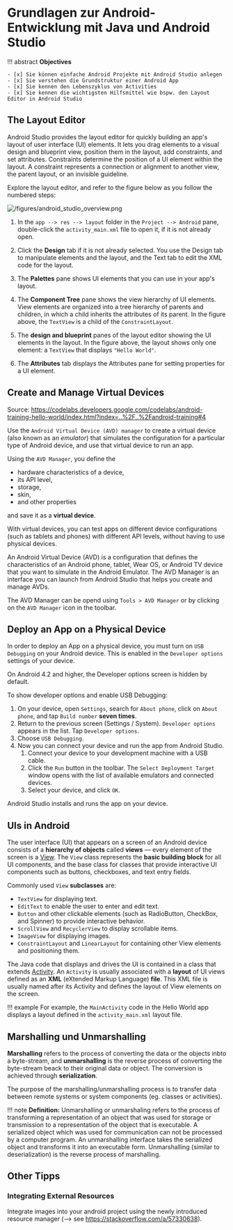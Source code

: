 # Grundlagen zur Android-Entwicklung mit Java und Android Studio

!!! abstract
    **Objectives**

    - [x] Sie können einfache Android Projekte mit Android Studio anlegen
    - [x] Sie verstehen die Grundstruktur einer Android App
    - [x] Sie kennen den Lebenszyklus von Activities
    - [x] Sie kennen die wichtigsten Hilfsmittel wie bspw. den Layout Editor in Android Studio
    

## The Layout Editor

Android Studio provides the layout editor for quickly building an app's layout of user interface (UI) elements. It lets you drag elements to a visual design and blueprint view, position them in the layout, add constraints, and set attributes. Constraints determine the position of a UI element within the layout. A constraint represents a connection or alignment to another view, the parent layout, or an invisible guideline.

Explore the layout editor, and refer to the figure below as you follow the numbered steps:

![/figures/android_studio_overview.png](/figures/android_studio_overview.png)

1. In the `app --> res --> layout` folder in the `Project --> Android` pane, double-click the `activity_main.xml` file to open it, if it is not already open.
   
2. Click the __Design__ tab if it is not already selected. You use the Design tab to manipulate elements and the layout, and the Text tab to edit the XML code for the layout.

3. The __Palettes__ pane shows UI elements that you can use in your app's layout.
4. The __Component Tree__ pane shows the view hierarchy of UI elements. View elements are organized into a tree hierarchy of parents and children, in which a child inherits the attributes of its parent. In the figure above, the `TextView` is a child of the `ConstraintLayout`. 

5. The __design and blueprint__ panes of the layout editor showing the UI elements in the layout. In the figure above, the layout shows only one element: a `TextView` that displays `"Hello World"`.

6. The **Attributes** tab displays the Attributes pane for setting properties for a UI element.



## Create and Manage Virtual Devices

Source: <https://codelabs.developers.google.com/codelabs/android-training-hello-world/index.html?index=..%2F..%2Fandroid-training#4>

Use the `Android Virtual Device (AVD) manager` to create a virtual device (also known as an *emulator*) that simulates the configuration for a particular type of Android device, and use that virtual device to run an app. 

Using the `AVD Manager`, you define the

* hardware characteristics of a device, 
* its API level, 
* storage, 
* skin, 
* and other properties
  
and save it as a **virtual device**. 

With virtual devices, you can test apps on different device configurations (such as tablets and phones) with different API levels, without having to use physical devices.

An Android Virtual Device (AVD) is a configuration that defines the characteristics of an Android phone, tablet, Wear OS, or Android TV device that you want to simulate in the Android Emulator. The AVD Manager is an interface you can launch from Android Studio that helps you create and manage AVDs.

The AVD Manager can be opend using `Tools > AVD Manager` or by clicking on the `AVD Manager` icon in the toolbar.


## Deploy an App on a Physical Device

In order to deploy an App on a physical device, you must turn on `USB Debugging` on your Android device. This is enabled in the `Developer options` settings of your device.

On Android 4.2 and higher, the Developer options screen is hidden by default. 

To show developer options and enable USB Debugging:

1. On your device, open `Settings`, search for `About phone`, click on `About phone`, and tap `Build number` **seven times**.
2. Return to the previous screen (Settings / System). `Developer options` appears in the list. Tap `Developer options`.
3. Choose `USB Debugging`.
4. Now you can connect your device and run the app from Android Studio.
    1. Connect your device to your development machine with a USB cable.
    2. Click the `Run` button  in the toolbar. The `Select Deployment Target` window opens with the list of available emulators and connected devices.
    3. Select your device, and click `OK`.

Android Studio installs and runs the app on your device.


## UIs in Android

The user interface (UI) that appears on a screen of an Android device consists of a **hierarchy of objects** called **views** — every element of the screen is a [View](https://developer.android.com/reference/android/view/View.html). The `View` class represents the **basic building block** for all UI components, and the base class for classes that provide interactive UI components such as buttons, checkboxes, and text entry fields. 

Commonly used `View` **subclasses** are:

* `TextView` for displaying text.
* `EditText` to enable the user to enter and edit text.
* `Button` and other clickable elements (such as RadioButton, CheckBox, and Spinner) to provide interactive behavior.
* `ScrollView` and `RecyclerView` to display scrollable items.
* `ImageView` for displaying images.
* `ConstraintLayout` and `LinearLayout` for containing other View elements and positioning them.

The Java code that displays and drives the UI is contained in a class that extends [Activity](https://developer.android.com/reference/android/app/Activity.html). An `Activity` is usually associated with a **layout** of UI views defined as an **XML** (eXtended Markup Language) **file**. This XML file is usually named after its Activity and defines the layout of View elements on the screen. 

!!! example
    For example, the `MainActivity` code in the Hello World app displays a layout defined in the `activity_main.xml` layout file.



## Marshalling und Unmarshalling

**Marshalling** refers to the process of converting the data or the objects inbto a byte-stream, and **unmarshalling** is the reverse process of converting the byte-stream beack to their original data or object. The conversion is achieved through **serialization**.

The purpose of the marshalling/unmarshalling process is to transfer data between remote systems or system components (eg. classes or activities).

!!! note
    **Definition:** Unmarshalling or unmarshaling refers to the process of transforming a representation of an object that was used for storage or transmission to a representation of the object that is executable. A serialized object which was used for communication can not be processed by a computer program. An unmarshalling interface takes the serialized object and transforms it into an executable form. Unmarshalling (similar to deserialization) is the reverse process of marshalling.



## Other Tipps

### Integrating External Resources

Integrate images into your android project using the newly introduced resource manager (--> see <https://stackoverflow.com/a/57330638>).




